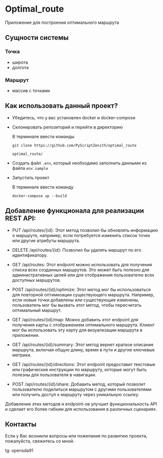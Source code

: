 # Optimal_route
Приложение для построения оптимального маршрута

## Сущности системы

  ### Точка
  * широта
  * долгота
  

### Маршрут
* массив с точками


## Как использовать данный проект?

- Убедитесь, что у вас установлен docker и docker-compose
- Склонировать репозиторий и перейти в директорию
  
  В терминале ввести команды
  ```
  git clone https://github.com/PyScriptZenith/optimal_route
  ```
  ```
  optimal_route/
  ```
- Создать файл ``.env``, который необходимо заполнить данными из файла ``env.sample``
- Запустить проект
  
  В терминале ввести команду
  ```
  docker-compose up --build
  ```


## Добавление функционала для реализации REST API:

- PUT /api/routes/{id}: Этот метод позволил бы обновлять информацию о маршруте, например, если потребуется изменить список точек или другие атрибуты маршрута.

- DELETE /api/routes/{id}: Позволил бы удалять маршрут по его идентификатору.

- GET /api/routes: Этот endpoint можно использовать для получения списка всех созданных маршрутов. Это может быть полезно для административных целей или для отображения пользователю всех доступных маршрутов.

- POST /api/routes/{id}/optimize: Этот метод мог бы использоваться для повторной оптимизации существующего маршрута. Например, если новые точки добавлены или существующие изменены, пользователь мог бы вызвать этот метод, чтобы пересчитать оптимальный маршрут.

- GET /api/routes/{id}/map: Можно добавить этот endpoint для получения карты с отображением оптимального маршрута. Клиент мог бы использовать эту карту для визуализации маршрута в приложении.

- GET /api/routes/{id}/summary: Этот метод вернет краткое описание маршрута, включая общую длину, время в пути и другие ключевые метрики.

- GET /api/routes/{id}/directions: Этот endpoint предоставит текстовые или графические инструкции по маршруту, которые могут быть полезны для пользователя в навигации.

- POST /api/routes/{id}/share: Добавить метод, который позволит пользователю поделиться маршрутом с другими пользователями или получить доступ к маршруту через уникальную ссылку.

Добавление этих методов и endpoint-ов улучшит функциональность API и сделает его более гибким для использования в различных сценариях.

## Контакты

Если у Вас возникли вопросы или пожелания по развитию проекта, пожалуйста, свяжитесь со мной.

tg: opensda91